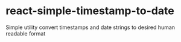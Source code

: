 # react-simple-timestamp-to-date
Simple utility convert timestamps and date strings to desired human readable format
